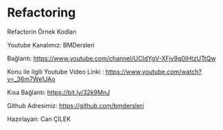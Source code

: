 # Refactoring
Refactorin Örnek Kodları

Youtube Kanalımız: BMDersleri

Bağlantı: https://www.youtube.com/channel/UCIdYgV-XFjv9q0IHtzUTtQw

Konu ile ilgili Youtube Video Linki : https://www.youtube.com/watch?v=_36m7We1JAo

Kısa Bağlantı: https://bit.ly/32k9MnJ

Github Adresimiz: https://github.com/bmdersleri

Hazırlayan: Can ÇİLEK

